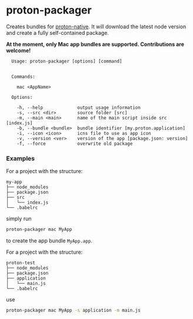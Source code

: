# proton-packager

Creates bundles for [proton-native](https://github.com/kusti8/proton-native).
It will download the latest node version and create a fully self-contained package.

**At the moment, only Mac app bundles are supported. Contributions are welcome!**

```
  Usage: proton-packager [options] [command]


  Commands:

    mac <AppName>

  Options:

    -h, --help             output usage information
    -s, --src <dir>        source folder [src]
    -m, --main <main>      name of the main script inside src [index.js]
    -b, --bundle <bundle>  bundle identifier [my.proton.application]
    -i, --icon <icon>      icns file to use as app icon
    -v, --version <ver>    version of the app [package.json: version]
    -f, --force            overwrite old package
```

### Examples

For a project with the structure:
```
my-app
├── node_modules
├── package.json
├── src
│   └── index.js
└── .babelrc
```
simply run 
```sh
proton-packager mac MyApp
```
to create the app bundle `MyApp.app`.

For a project with the structure:
```
proton-test
├── node_modules
├── package.json
├── application
│   └── main.js
└── .babelrc
```
use 
```sh
proton-packager mac MyApp -s application -m main.js
```
